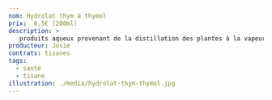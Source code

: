 ```yaml
---
nom: Hydrolat thym à thymol
prix:  6,5€ (200ml)
description: >
   produits aqueux provenant de la distillation des plantes à la vapeur d’eau (1kg de plante fraîche pour 1L d’hydrolat), Flacon de verre teinté.
producteur: Josie
contrats: tisanes
tags: 
  - santé
  - tisane
illustration: ./media/hydrolat-thym-thymol.jpg
---
```


